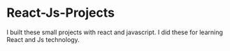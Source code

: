 # React-Js-Projects
I built these small projects with react and javascript. I did these for learning React and Js technology. 
